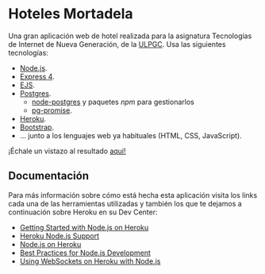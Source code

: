 # Hoteles Mortadela

Una gran aplicación web de hotel realizada para la asignatura Tecnologías de Internet de Nueva Generación, de la [ULPGC](https://ulpgc.es/). Usa las siguientes tecnologías:

- [Node.js](https://nodejs.org/en/).
- [Express 4](http://expressjs.com/).
- [EJS](http://www.ejs.co/).
- [Postgres](https://www.postgresql.org/).
  - [node-postgres](https://www.npmjs.com/package/pg) y paquetes *npm* para gestionarlos
  - [pg-promise](https://www.npmjs.com/package/pg-promise).
- [Heroku](https://www.heroku.com/).
- [Bootstrap](https://getbootstrap.com/).
- ... junto a los lenguajes web ya habituales (HTML, CSS, JavaScript).

¡Échale un vistazo al resultado [aquí!](https://rocky-garden-75734.herokuapp.com)

## Documentación

Para más información sobre cómo está hecha esta aplicación visita los links cada una de las herramientas utilizadas y también los que te dejamos a continuación sobre Heroku en su Dev Center:

- [Getting Started with Node.js on Heroku](https://devcenter.heroku.com/articles/getting-started-with-nodejs)
- [Heroku Node.js Support](https://devcenter.heroku.com/articles/nodejs-support)
- [Node.js on Heroku](https://devcenter.heroku.com/categories/nodejs)
- [Best Practices for Node.js Development](https://devcenter.heroku.com/articles/node-best-practices)
- [Using WebSockets on Heroku with Node.js](https://devcenter.heroku.com/articles/node-websockets)
